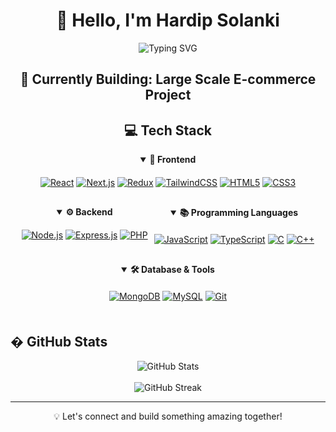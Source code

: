 <h1 align="center">👋 Hello, I'm Hardip Solanki</h1>

<p align="center">
  <img src="https://readme-typing-svg.demolab.com?font=Fira+Code&pause=1000&width=435&lines=Full+Stack+Developer;Next.js+%7C+MERN+Stack;Building+Modern+Web+Applications" alt="Typing SVG" />
</p>

<h2 align="center">🚀 Currently Building: Large Scale E-commerce Project</h2>

<div align="center">

## 💻 Tech Stack

<div style="display: flex; flex-wrap: wrap; gap: 10px; justify-content: center;">

<details open>
<summary><b>🎨 Frontend</b></summary>
<div style="margin: 20px 0">

[![React](https://img.shields.io/badge/react-%2320232a.svg?style=for-the-badge&logo=react&logoColor=%2361DAFB&style=plastic&logo=appveyor)](https://reactjs.org/)
[![Next.js](https://img.shields.io/badge/Next-black?style=for-the-badge&logo=next.js&logoColor=white&style=plastic&logo=appveyor)](https://nextjs.org/)
[![Redux](https://img.shields.io/badge/redux-%23593d88.svg?style=for-the-badge&logo=redux&logoColor=white&style=plastic&logo=appveyor)](https://redux.js.org/)
[![TailwindCSS](https://img.shields.io/badge/tailwindcss-%2338B2AC.svg?style=for-the-badge&logo=tailwind-css&logoColor=white&style=plastic&logo=appveyor)](https://tailwindcss.com/)
[![HTML5](https://img.shields.io/badge/html5-%23E34F26.svg?style=for-the-badge&logo=html5&logoColor=white&style=plastic&logo=appveyor)](https://developer.mozilla.org/en-US/docs/Web/HTML)
[![CSS3](https://img.shields.io/badge/css3-%231572B6.svg?style=for-the-badge&logo=css3&logoColor=white&style=plastic&logo=appveyor)](https://developer.mozilla.org/en-US/docs/Web/CSS)

</div>
</details>

<details open>
<summary><b>⚙️ Backend</b></summary>
<div style="margin: 20px 0">

[![Node.js](https://img.shields.io/badge/node.js-6DA55F?style=for-the-badge&logo=node.js&logoColor=white&style=plastic&logo=appveyor)](https://nodejs.org/)
[![Express.js](https://img.shields.io/badge/express.js-%23404d59.svg?style=for-the-badge&logo=express&logoColor=%2361DAFB&style=plastic&logo=appveyor)](https://expressjs.com/)
[![PHP](https://img.shields.io/badge/php-%23777BB4.svg?style=for-the-badge&logo=php&logoColor=white&style=plastic&logo=appveyor)](https://php.net/)

</div>
</details>

<details open>
<summary><b>📚 Programming Languages</b></summary>
<div style="margin: 20px 0">

[![JavaScript](https://img.shields.io/badge/javascript-%23323330.svg?style=for-the-badge&logo=javascript&logoColor=%23F7DF1E&style=plastic&logo=appveyor)](https://developer.mozilla.org/en-US/docs/Web/JavaScript)
[![TypeScript](https://img.shields.io/badge/typescript-%23007ACC.svg?style=for-the-badge&logo=typescript&logoColor=white&style=plastic&logo=appveyor)](https://www.typescriptlang.org/)
[![C](https://img.shields.io/badge/c-%2300599C.svg?style=for-the-badge&logo=c&logoColor=white&style=plastic&logo=appveyor)](https://en.wikipedia.org/wiki/C_(programming_language))
[![C++](https://img.shields.io/badge/c++-%2300599C.svg?style=for-the-badge&logo=c%2B%2B&logoColor=white&style=plastic&logo=appveyor)](https://isocpp.org/)

</div>
</details>

<details open>
<summary><b>🛠 Database & Tools</b></summary>
<div style="margin: 20px 0">

[![MongoDB](https://img.shields.io/badge/MongoDB-%234ea94b.svg?style=for-the-badge&logo=mongodb&logoColor=white&style=plastic&logo=appveyor)](https://www.mongodb.com/)
[![MySQL](https://img.shields.io/badge/mysql-%2300f.svg?style=for-the-badge&logo=mysql&logoColor=white&style=plastic&logo=appveyor)](https://www.mysql.com/)
[![Git](https://img.shields.io/badge/git-%23F05033.svg?style=for-the-badge&logo=git&logoColor=white&style=plastic&logo=appveyor)](https://git-scm.com/)

</div>
</details>

</div>

</div>

## � GitHub Stats

<p align="center">
  <img src="https://github-readme-stats.vercel.app/api?username=hardipsolanki22&theme=react&hide_border=true&include_all_commits=true&count_private=true" alt="GitHub Stats" />
  <br/><br/>
  <img src="https://github-readme-streak-stats.herokuapp.com/?user=hardipsolanki22&theme=react&hide_border=true" alt="GitHub Streak" />
</p>

---
<p align="center">💡 Let's connect and build something amazing together!</p>
